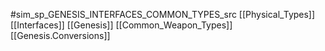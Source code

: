#sim_sp_GENESIS_INTERFACES_COMMON_TYPES_src
[[Physical_Types]]
[[Interfaces]]
[[Genesis]]
[[Common_Weapon_Types]]
[[Genesis.Conversions]]
